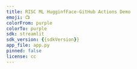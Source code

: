 ```yaml
---
title: RISC ML HugginfFace-GitHub Actions Demo
emoji: 📺
colorFrom: purple
colorTo: purple
sdk: streamlit
sdk_version: {{sdkVersion}}
app_file: app.py
pinned: false
license: cc
---
```

